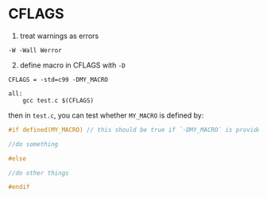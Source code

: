 CFLAGS
====================

1. treat warnings as errors
  ```shell
  -W -Wall Werror
  ```

2. define macro in CFLAGS with `-D`
  ```shell
  CFLAGS = -std=c99 -DMY_MACRO

  all:
      gcc test.c $(CFLAGS)
  ```

  then in `test.c`, you can test whether `MY_MACRO` is defined by:
  ```c
  #if defined(MY_MACRO) // this should be true if `-DMY_MACRO` is provided in CFLAGS

  //do something

  #else

  //do other things

  #endif
```

